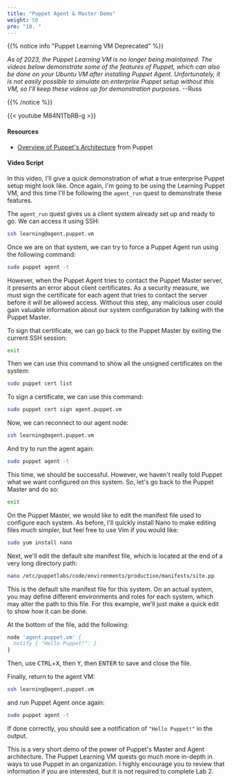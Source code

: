 ```yaml
---
title: "Puppet Agent & Master Demo"
weight: 50
pre: "10. "
---
```


{{% notice info "Puppet Learning VM Deprecated" %}}

_As of 2023, the Puppet Learning VM is no longer being maintained. The videos below demonstrate some of the features of Puppet, which can also be done on your Ubuntu VM after installing Puppet Agent. Unfortunately, it is not easily possible to simulate an enterprise Puppet setup without this VM, so I'll keep these videos up for demonstration purposes._ --Russ

{{% /notice %}}

{{< youtube M84N1TbRB-g >}}

#### Resources

* [Overview of Puppet's Architecture](https://puppet.com/docs/puppet/latest/architecture.html) from Puppet

#### Video Script

In this video, I'll give a quick demonstration of what a true enterprise Puppet setup might look like. Once again, I'm going to be using the Learning Puppet VM, and this time I'll be following the `agent_run` quest to demonstrate these features.

The `agent_run` quest gives us a client system already set up and ready to go. We can access it using SSH:

```bash
ssh learning@agent.puppet.vm
```

Once we are on that system, we can try to force a Puppet Agent run using the following command:

```bash
sudo puppet agent -t
```

However, when the Puppet Agent tries to contact the Puppet Master server, it presents an error about client certificates. As a security measure, we must sign the certificate for each agent that tries to contact the server before it will be allowed access. Without this step, any malicious user could gain valuable information about our system configuration by talking with the Puppet Master.

To sign that certificate, we can go back to the Puppet Master by exiting the current SSH session:

```bash
exit
```

Then we can use this command to show all the unsigned certificates on the system:

```bash
sudo puppet cert list
```

To sign a certificate, we can use this command:

```bash
sudo puppet cert sign agent.puppet.vm
```

Now, we can reconnect to our agent node:

```bash
ssh learning@agent.puppet.vm
```

And try to run the agent again:

```bash
sudo puppet agent -t
```

This time, we should be successful. However, we haven't really told Puppet what we want configured on this system. So, let's go back to the Puppet Master and do so:

```bash
exit
```

On the Puppet Master, we would like to edit the manifest file used to configure each system. As before, I'll quickly install Nano to make editing files much simpler, but feel free to use Vim if you would like:

```bash
sudo yum install nano
```

Next, we'll edit the default site manifest file, which is located at the end of a very long directory path:

```bash
nano /etc/puppetlabs/code/environments/production/manifests/site.pp
```

This is the default site manifest file for this system. On an actual system, you may define different environments and roles for each system, which may alter the path to this file. For this example, we'll just make a quick edit to show how it can be done.

At the bottom of the file, add the following:

```pp
node 'agent.puppet.vm' {
  notify { "Hello Puppet!": }
}
```

Then, use <kbd>CTRL</kbd>+<kbd>X</kbd>, then <kbd>Y</kbd>, then <kbd>ENTER</kbd> to save and close the file.

Finally, return to the agent VM:

```bash
ssh learning@agent.puppet.vm
```

and run Puppet Agent once again:

```bash
sudo puppet agent -t
```

If done correctly, you should see a notification of `"Hello Puppet!"` in the output.

This is a very short demo of the power of Puppet's Master and Agent architecture. The Puppet Learning VM quests go much more in-depth in ways to use Puppet in an organization. I highly encourage you to review that information if you are interested, but it is not required to complete Lab 2.
